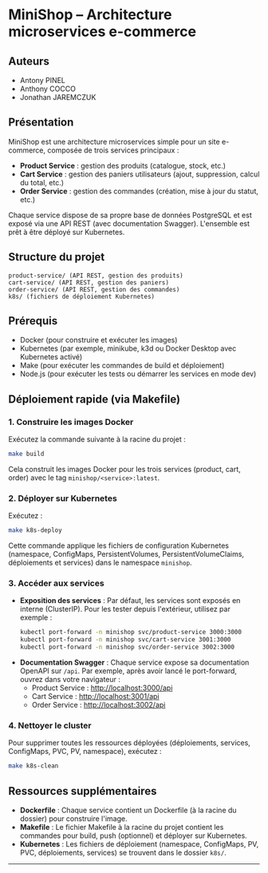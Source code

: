 # MiniShop – Architecture microservices e-commerce

## Auteurs
- Antony PINEL
- Anthony COCCO
- Jonathan JAREMCZUK

## Présentation
MiniShop est une architecture microservices simple pour un site e-commerce, composée de trois services principaux :
- **Product Service** : gestion des produits (catalogue, stock, etc.)
- **Cart Service** : gestion des paniers utilisateurs (ajout, suppression, calcul du total, etc.)
- **Order Service** : gestion des commandes (création, mise à jour du statut, etc.)

Chaque service dispose de sa propre base de données PostgreSQL et est exposé via une API REST (avec documentation Swagger). L'ensemble est prêt à être déployé sur Kubernetes.

## Structure du projet
```
product-service/ (API REST, gestion des produits)
cart-service/ (API REST, gestion des paniers)
order-service/ (API REST, gestion des commandes)
k8s/ (fichiers de déploiement Kubernetes)
```

## Prérequis
- Docker (pour construire et exécuter les images)
- Kubernetes (par exemple, minikube, k3d ou Docker Desktop avec Kubernetes activé)
- Make (pour exécuter les commandes de build et déploiement)
- Node.js (pour exécuter les tests ou démarrer les services en mode dev)

## Déploiement rapide (via Makefile)

### 1. Construire les images Docker
Exécutez la commande suivante à la racine du projet :
```sh
make build
```
Cela construit les images Docker pour les trois services (product, cart, order) avec le tag `minishop/<service>:latest`.

### 2. Déployer sur Kubernetes
Exécutez :
```sh
make k8s-deploy
```
Cette commande applique les fichiers de configuration Kubernetes (namespace, ConfigMaps, PersistentVolumes, PersistentVolumeClaims, déploiements et services) dans le namespace `minishop`.

### 3. Accéder aux services
- **Exposition des services** : Par défaut, les services sont exposés en interne (ClusterIP). Pour les tester depuis l'extérieur, utilisez par exemple :
  ```sh
  kubectl port-forward -n minishop svc/product-service 3000:3000
  kubectl port-forward -n minishop svc/cart-service 3001:3000
  kubectl port-forward -n minishop svc/order-service 3002:3000
  ```
- **Documentation Swagger** : Chaque service expose sa documentation OpenAPI sur `/api`. Par exemple, après avoir lancé le port-forward, ouvrez dans votre navigateur :
  - Product Service : [http://localhost:3000/api](http://localhost:3000/api)
  - Cart Service : [http://localhost:3001/api](http://localhost:3001/api)
  - Order Service : [http://localhost:3002/api](http://localhost:3002/api)

### 4. Nettoyer le cluster
Pour supprimer toutes les ressources déployées (déploiements, services, ConfigMaps, PVC, PV, namespace), exécutez :
```sh
make k8s-clean
```

## Ressources supplémentaires
- **Dockerfile** : Chaque service contient un Dockerfile (à la racine du dossier) pour construire l'image.
- **Makefile** : Le fichier Makefile à la racine du projet contient les commandes pour build, push (optionnel) et déployer sur Kubernetes.
- **Kubernetes** : Les fichiers de déploiement (namespace, ConfigMaps, PV, PVC, déploiements, services) se trouvent dans le dossier `k8s/`.

---